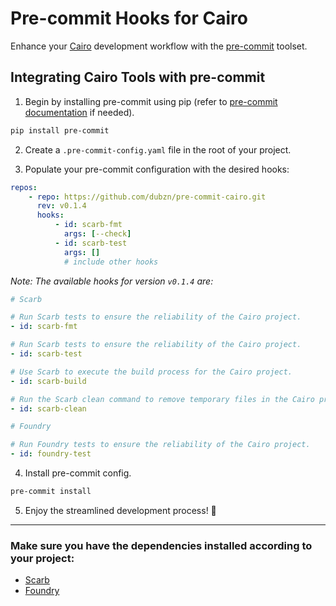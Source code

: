 # Pre-commit Hooks for Cairo

Enhance your [Cairo](https://www.cairo-lang.org/) development workflow with the [pre-commit](https://pre-commit.com) toolset.

## Integrating Cairo Tools with pre-commit
1. Begin by installing pre-commit using pip (refer to [pre-commit documentation](https://pre-commit.com/#install) if needed).
```sh
pip install pre-commit
```

2. Create a `.pre-commit-config.yaml` file in the root of your project.

3. Populate your pre-commit configuration with the desired hooks:
```yaml
repos:
    - repo: https://github.com/dubzn/pre-commit-cairo.git
      rev: v0.1.4
      hooks:
          - id: scarb-fmt
            args: [--check]
          - id: scarb-test  
            args: []
            # include other hooks   
```

*Note: The available hooks for version `v0.1.4` are:*
```yaml
# Scarb

# Run Scarb tests to ensure the reliability of the Cairo project.
- id: scarb-fmt

# Run Scarb tests to ensure the reliability of the Cairo project.
- id: scarb-test

# Use Scarb to execute the build process for the Cairo project.
- id: scarb-build

# Run the Scarb clean command to remove temporary files in the Cairo project.
- id: scarb-clean

# Foundry

# Run Foundry tests to ensure the reliability of the Cairo project.
- id: foundry-test
```

4. Install pre-commit config.
```sh
pre-commit install
```

5. Enjoy the streamlined development process! 🎉 

---

### Make sure you have the dependencies installed according to your project:
- [Scarb](https://docs.swmansion.com/scarb/) 
- [Foundry](https://foundry-rs.github.io/starknet-foundry/getting-started/installation.html)
